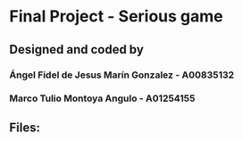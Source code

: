 # Final Project - Serious game
## Designed and coded by
### Ángel Fidel de Jesus Marín Gonzalez - A00835132
### Marco Tulio Montoya Angulo - A01254155
## Files: